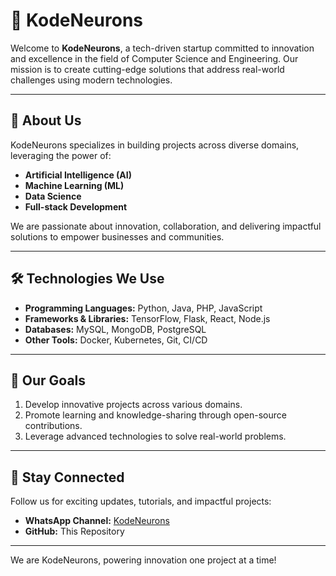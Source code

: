 # 🚀 KodeNeurons

Welcome to **KodeNeurons**, a tech-driven startup committed to innovation and excellence in the field of Computer Science and Engineering. Our mission is to create cutting-edge solutions that address real-world challenges using modern technologies.

---

## 🌟 About Us
KodeNeurons specializes in building projects across diverse domains, leveraging the power of:
- **Artificial Intelligence (AI)**
- **Machine Learning (ML)**
- **Data Science**
- **Full-stack Development**

We are passionate about innovation, collaboration, and delivering impactful solutions to empower businesses and communities.

---

## 🛠️ Technologies We Use
- **Programming Languages:** Python, Java, PHP, JavaScript
- **Frameworks & Libraries:** TensorFlow, Flask, React, Node.js
- **Databases:** MySQL, MongoDB, PostgreSQL
- **Other Tools:** Docker, Kubernetes, Git, CI/CD

---

## 🚀 Our Goals
1. Develop innovative projects across various domains.
2. Promote learning and knowledge-sharing through open-source contributions.
3. Leverage advanced technologies to solve real-world problems.

---

## 📌 Stay Connected
Follow us for exciting updates, tutorials, and impactful projects:
- **WhatsApp Channel:** [KodeNeurons](#)
- **GitHub:** This Repository

---

We are KodeNeurons, powering innovation one project at a time!
